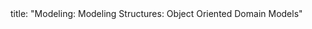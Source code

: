 <frontmatter>
title: "Modeling: Modeling Structures: Object Oriented Domain Models"
</frontmatter>

<include src="unit-inPage-asFlat.md" boilerplate />